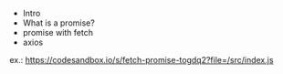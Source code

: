 - Intro
- What is a promise?
- promise with fetch
- axios

ex.: https://codesandbox.io/s/fetch-promise-togdq2?file=/src/index.js
